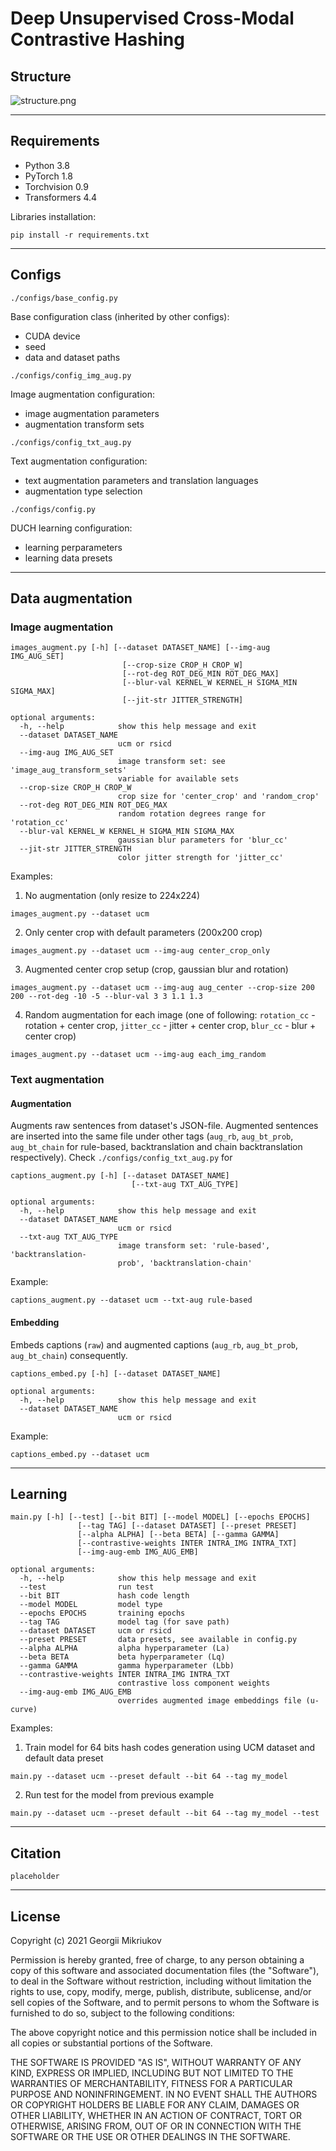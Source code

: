 # Deep Unsupervised Cross-Modal Contrastive Hashing

## Structure

![structure.png](images/structure.png)

---

## Requirements

* Python 3.8
* PyTorch 1.8
* Torchvision 0.9
* Transformers 4.4

Libraries installation:
```
pip install -r requirements.txt
```

---

## Configs

`./configs/base_config.py`

Base configuration class (inherited by other configs):
* CUDA device
* seed
* data and dataset paths

`./configs/config_img_aug.py`

Image augmentation configuration:
* image augmentation parameters
* augmentation transform sets

`./configs/config_txt_aug.py`

Text augmentation configuration:
* text augmentation parameters and translation languages
* augmentation type selection

`./configs/config.py`

DUCH learning configuration:
* learning perparameters
* learning data presets

---

## Data augmentation

### Image augmentation

```
images_augment.py [-h] [--dataset DATASET_NAME] [--img-aug IMG_AUG_SET]
                         [--crop-size CROP_H CROP_W]
                         [--rot-deg ROT_DEG_MIN ROT_DEG_MAX]
                         [--blur-val KERNEL_W KERNEL_H SIGMA_MIN SIGMA_MAX]
                         [--jit-str JITTER_STRENGTH]

optional arguments:
  -h, --help            show this help message and exit
  --dataset DATASET_NAME
                        ucm or rsicd
  --img-aug IMG_AUG_SET
                        image transform set: see 'image_aug_transform_sets'
                        variable for available sets
  --crop-size CROP_H CROP_W
                        crop size for 'center_crop' and 'random_crop'
  --rot-deg ROT_DEG_MIN ROT_DEG_MAX
                        random rotation degrees range for 'rotation_cc'
  --blur-val KERNEL_W KERNEL_H SIGMA_MIN SIGMA_MAX
                        gaussian blur parameters for 'blur_cc'
  --jit-str JITTER_STRENGTH
                        color jitter strength for 'jitter_cc'
```

Examples:

1. No augmentation (only resize to 224x224)
```
images_augment.py --dataset ucm
```

2. Only center crop with default parameters (200x200 crop)
```
images_augment.py --dataset ucm --img-aug center_crop_only
```

3. Augmented center crop setup (crop, gaussian blur and rotation)
```
images_augment.py --dataset ucm --img-aug aug_center --crop-size 200 200 --rot-deg -10 -5 --blur-val 3 3 1.1 1.3 
```

4. Random augmentation for each image (one of following: `rotation_cc` - rotation + center crop, `jitter_cc` - jitter + center crop, `blur_cc` - blur + center crop)
```
images_augment.py --dataset ucm --img-aug each_img_random
```

### Text augmentation

#### Augmentation

Augments raw sentences from dataset's JSON-file. Augmented sentences are inserted into the same file under other tags (`aug_rb`, `aug_bt_prob`, `aug_bt_chain` for rule-based, backtranslation and chain backtranslation respectively).
Check `./configs/config_txt_aug.py` for 
```
captions_augment.py [-h] [--dataset DATASET_NAME]
                           [--txt-aug TXT_AUG_TYPE]

optional arguments:
  -h, --help            show this help message and exit
  --dataset DATASET_NAME
                        ucm or rsicd
  --txt-aug TXT_AUG_TYPE
                        image transform set: 'rule-based', 'backtranslation-
                        prob', 'backtranslation-chain'
```

Example:
```
captions_augment.py --dataset ucm --txt-aug rule-based
```

#### Embedding

Embeds captions (`raw`) and augmented captions (`aug_rb`, `aug_bt_prob`, `aug_bt_chain`) consequently.
```
captions_embed.py [-h] [--dataset DATASET_NAME]

optional arguments:
  -h, --help            show this help message and exit
  --dataset DATASET_NAME
                        ucm or rsicd
```

Example:
```
captions_embed.py --dataset ucm
```

---

## Learning

```
main.py [-h] [--test] [--bit BIT] [--model MODEL] [--epochs EPOCHS]
               [--tag TAG] [--dataset DATASET] [--preset PRESET]
               [--alpha ALPHA] [--beta BETA] [--gamma GAMMA]
               [--contrastive-weights INTER INTRA_IMG INTRA_TXT]
               [--img-aug-emb IMG_AUG_EMB]

optional arguments:
  -h, --help            show this help message and exit
  --test                run test
  --bit BIT             hash code length
  --model MODEL         model type
  --epochs EPOCHS       training epochs
  --tag TAG             model tag (for save path)
  --dataset DATASET     ucm or rsicd
  --preset PRESET       data presets, see available in config.py
  --alpha ALPHA         alpha hyperparameter (La)
  --beta BETA           beta hyperparameter (Lq)
  --gamma GAMMA         gamma hyperparameter (Lbb)
  --contrastive-weights INTER INTRA_IMG INTRA_TXT
                        contrastive loss component weights
  --img-aug-emb IMG_AUG_EMB
                        overrides augmented image embeddings file (u-curve)
```

Examples:

1. Train model for 64 bits hash codes generation using UCM dataset and default data preset
```
main.py --dataset ucm --preset default --bit 64 --tag my_model
```

2. Run test for the model from previous example
```
main.py --dataset ucm --preset default --bit 64 --tag my_model --test
```

---

## Citation

```
placeholder
```

---

## License

Copyright (c) 2021 Georgii Mikriukov

Permission is hereby granted, free of charge, to any person obtaining a copy
of this software and associated documentation files (the "Software"), to deal
in the Software without restriction, including without limitation the rights
to use, copy, modify, merge, publish, distribute, sublicense, and/or sell
copies of the Software, and to permit persons to whom the Software is
furnished to do so, subject to the following conditions:

The above copyright notice and this permission notice shall be included in all
copies or substantial portions of the Software.

THE SOFTWARE IS PROVIDED "AS IS", WITHOUT WARRANTY OF ANY KIND, EXPRESS OR
IMPLIED, INCLUDING BUT NOT LIMITED TO THE WARRANTIES OF MERCHANTABILITY,
FITNESS FOR A PARTICULAR PURPOSE AND NONINFRINGEMENT. IN NO EVENT SHALL THE
AUTHORS OR COPYRIGHT HOLDERS BE LIABLE FOR ANY CLAIM, DAMAGES OR OTHER
LIABILITY, WHETHER IN AN ACTION OF CONTRACT, TORT OR OTHERWISE, ARISING FROM,
OUT OF OR IN CONNECTION WITH THE SOFTWARE OR THE USE OR OTHER DEALINGS IN THE
SOFTWARE.

